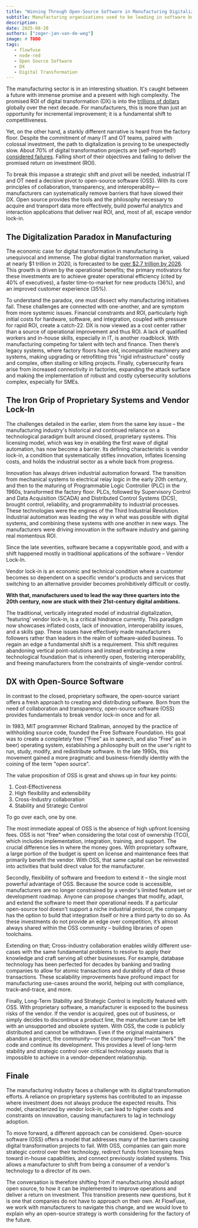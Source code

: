 ```yaml
---
title: "Winning Through Open-Source Software in Manufacturing Digitalization"
subtitle: Manufacturing organisations used to be leading in software but has lost the lead. Open Source Software is the way to now catch up"
description:
date: 2025-08-20
authors: ["zeger-jan-van-de-weg"]
image: # TODO
tags:
   - flowfuse
   - node-red
   - Open Source Software
   - DX
   - Digital Transformation
---
```


The manufacturing sector is in an interesting situation. It's caught between a
future with immense promise and a present with high complexity. The promised ROI
of digital transformation (DX) is into the
[trillions of dollars](https://www.marketresearchfuture.com/reports/digital-transformation-in-manufacturing-market-32040)
globally over the next decade. For manufacturers, this is more than just an
opportunity for incremental improvement; it is a fundamental shift to
competitiveness.

<!--more-->

Yet, on the other hand, a starkly different narrative is heard from the factory
floor. Despite the commitment of many IT and OT teams, paired with colossal
investment, the path to digitalization is proving to be unexpectedly slow. About
70% of digital transformation projects are (self-reported!)
[considered failures](https://www.myhubintranet.com/digital-transformation-statistics/).
Falling short of their objectives and failing to deliver the promised return on
investment (ROI).

To break this impasse a strategic shift and pivot will be needed, industrial IT
and OT need a decisive pivot to open-source software (OSS). With its core
principles of collaboration, transparency, and interoperability—manufacturers
can systematically remove barriers that have slowed their DX. Open source
provides the tools and the philosophy necessary to acquire and transport data
more effectively, build powerful analytics and interaction applications that
deliver real ROI, and, most of all, escape vendor lock-in.

## The Digitalization Paradox in Manufacturing

The economic case for digital transformation in manufacturing is unequivocal and
immense. The global digital transformation market, valued at nearly $1 trillion
in 2020, is forecasted to be
[over $2.7 trillion by 2026](https://www.themanufacturer.com/articles/digital-transformation-in-manufacturing-the-challenges/).
This growth is driven by the operational benefits; the primary motivators for
these investments are to achieve greater operational efficiency (cited by 40% of
executives), a faster time-to-market for new products (36%), and an improved
customer experience (35%).

To understand the paradox, one must dissect why manufacturing initiatives fail.
These challenges are connected with one-another, and are symptom from more
systemic issues. Financial constraints and ROI, particularly high initial costs
for hardware, software, and integration, coupled with pressure for rapid ROI,
create a catch-22. DX is now viewed as a cost center rather than a source of
operational improvement and thus ROI. A lack of qualified workers and in-house
skills, especially in IT, is another roadblock. With manufacturing competing for
talent with tech and finance. Then there’s legacy systems, where factory floors
have old, incompatible machinery and systems, making upgrading or retrofitting
this "rigid infrastructure" costly and complex, often stalling or killing
projects. Finally, cybersecurity fears arise from increased connectivity in
factories, expanding the attack surface and making the implementation of robust
and costly cybersecurity solutions complex, especially for SMEs.

## The Iron Grip of Proprietary Systems and Vendor Lock-In

The challenges detailed in the earlier, stem from the same key issue – the
manufacturing industry's historical and continued reliance on a technological
paradigm built around closed, proprietary systems. This licensing model, which
was key in enabling the first wave of digital automation, has now become a
barrier. Its defining characteristic is vendor lock-in, a condition that
systematically stifles innovation, inflates licensing costs, and holds the
industrial sector as a whole back from progress.

Innovation has always driven industrial automation forward. The transition from
mechanical systems to electrical relay logic in the early 20th century, and then
to the maturing of Programmable Logic Controller (PLC) in the 1960s, transformed
the factory floor. PLCs, followed by Supervisory Control and Data Acquisition
(SCADA) and Distributed Control Systems (DCS), brought control, reliability, and
programmability to industrial processes. These technologies were the engines of
the Third Industrial Revolution. Industrial automation was leading the way in
what was possible with digital systems, and combining these systems with one
another in new ways. The manufacturers were driving innovation in the software
industry and gaining real momentous ROI.

Since the late seventies, software became a copywritable good, and with a shift
happened mostly in traditional applications of the software – Vendor Lock-In.

Vendor lock-in is an economic and technical condition where a customer becomes
so dependent on a specific vendor's products and services that switching to an
alternative provider becomes prohibitively difficult or costly.

**With that, manufacturers used to lead the way three quarters into the 20th
century, now are stuck with their 21st-century digital ambitions.**

The traditional, vertically integrated model of industrial digitalization,
‘featuring’ vendor lock-in, is a critical hindrance currently. This paradigm now
showcases inflated costs, lack of innovation, interoperability issues, and a
skills gap. These issues have effectively made manufacturers followers rather
than leaders in the realm of software-aided business. To regain an edge a
fundamental shift is a requirement. This shift requires abandoning vertical
point-solutions and instead embracing a new technological foundation that is
inherently open, fostering interoperability, and freeing manufacturers from the
constraints of single-vendor control.

## DX with Open-Source Software

In contrast to the closed, proprietary software, the open-source variant offers
a fresh approach to creating and distributing software. Born from the need of
collaboration and transparency, open-source software (OSS) provides fundamentals
to break vendor lock-in once and for all.

In 1983, MIT programmer Richard Stallman, annoyed by the practice of withholding
source code, founded the Free Software Foundation. His goal was to create a
completely free (“Free” as in speech, and also “Free” as in beer) operating
system, establishing a philosophy built on the user's right to run, study,
modify, and redistribute software. In the late 1990s, this movement gained a
more pragmatic and business-friendly identity with the coining of the term "open
source".

The value proposition of OSS is great and shows up in four key points:

1. Cost-Effectiveness
2. High flexibility and extensibility
3. Cross-Industry collaboration
4. Stability and Strategic Control

To go over each, one by one.

The most immediate appeal of OSS is the absence of high upfront licensing fees.
OSS is not "free" when considering the total cost of ownership (TCO), which
includes implementation, integration, training, and support. The crucial
difference lies in where the money goes. With proprietary software, a large
portion of the budget is spent on license and maintenance fees that primarily
benefit the vendor. With OSS, that same capital can be reinvested into
activities that build direct value for the manufacturer.

Secondly, flexibility of software and freedom to extend it – the single most
powerful advantage of OSS. Because the source code is accessible, manufacturers
are no longer constrained by a vendor's limited feature set or development
roadmap. Anyone can propose changes that modify, adapt, and extend the software
to meet their operational needs. If a particular open-source tool doesn't
support a niche industrial protocol, the company has the option to build that
integration itself or hire a third party to do so. As these investments do not
provide an edge over competition, it’s almost always shared within the OSS
community – building libraries of open toolchains.

Extending on that; Cross-industry collaboration enables wildly different
use-cases with the same fundamental problems to resolve to apply their knowledge
and craft serving all other businesses. For example, database technology has
been perfected for decades by banking and trading companies to allow for atomic
transactions and durability of data of those transactions. These scalability
improvements have profound impact for manufacturing use-cases around the world,
helping out with compliance, track-and-trace, and more.

Finally, Long-Term Stability and Strategic Control is implicitly featured with
OSS. With proprietary software, a manufacturer is exposed to the business risks
of the vendor. If the vendor is acquired, goes out of business, or simply
decides to discontinue a product line, the manufacturer can be left with an
unsupported and obsolete system. With OSS, the code is publicly distributed and
cannot be withdrawn. Even if the original maintainers abandon a project, the
community—or the company itself—can "fork" the code and continue its
development. This provides a level of long-term stability and strategic control
over critical technology assets that is impossible to achieve in a
vendor-dependent relationship.

## Finale

The manufacturing industry faces a challenge with its digital transformation
efforts. A reliance on proprietary systems has contributed to an impasse where
investment does not always produce the expected results. This model,
characterized by vendor lock-in, can lead to higher costs and constraints on
innovation, causing manufacturers to lag in technology adoption.

To move forward, a different approach can be considered. Open-source software
(OSS) offers a model that addresses many of the barriers causing digital
transformation projects to fail. With OSS, companies can gain more strategic
control over their technology, redirect funds from licensing fees toward
in-house capabilities, and connect previously isolated systems. This allows a
manufacturer to shift from being a consumer of a vendor's technology to a
director of its own.

The conversation is therefore shifting from if manufacturing should adopt open
source, to how it can be implemented to improve operations and deliver a return
on investment. This transition presents new questions, but it is one that
companies do not have to approach on their own. At FlowFuse, we work with
manufacturers to navigate this change, and we would love to explain why an
open-source strategy is worth considering for the factory of the future.
